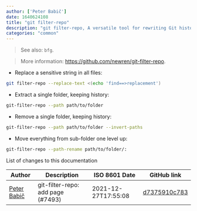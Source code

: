 ```yaml
---
author: ['Peter Babič']
date: 1640624108
title: "git filter-repo"
description: "git filter-repo, A versatile tool for rewriting Git history."
categories: "common"
---
```

> See also: `bfg`.

> More information: <https://github.com/newren/git-filter-repo>.

- Replace a sensitive string in all files:

```bash
git filter-repo --replace-text <(echo 'find==>replacement')
```

- Extract a single folder, keeping history:

```bash
git-filter-repo --path path/to/folder
```

- Remove a single folder, keeping history:

```bash
git-filter-repo --path path/to/folder --invert-paths
```

- Move everything from sub-folder one level up:

```bash
git-filter-repo --path-rename path/to/folder/:
```
List of changes to this documentation


Author | Description | ISO 8601 Date | GitHub link
------|-----|-----|-----
[Peter Babič](mailto:peter@babic.dev) | git-filter-repo: add page (#7493) | 2021-12-27T17:55:08 | [d7375910c783](https://github.com/tldr-pages/tldr/commit/d7375910c7838c4f425dea8277e8783322d49c41)

